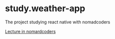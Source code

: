 # study.weather-app
The project studying react native with nomadcoders

[Lecture in nomardcoders](http://academy.nomadcoders.co/courses/216885/lectures/3368858)
